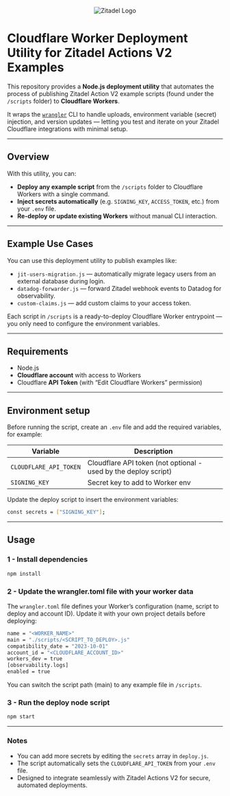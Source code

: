 <p align="center">
    <img src="https://raw.githubusercontent.com/zitadel/zitadel/refs/heads/main/docs/static/logos/zitadel-logo-dark%402x.png" alt="Zitadel Logo" max-height="200px" width="auto" />
</p>

# Cloudflare Worker Deployment Utility for **Zitadel Actions V2 Examples**

This repository provides a **Node.js deployment utility** that automates the process of publishing Zitadel Action V2 example scripts (found under the `/scripts` folder) to **Cloudflare Workers**.  

It wraps the [`wrangler`](https://developers.cloudflare.com/workers/wrangler/) CLI to handle uploads, environment variable (secret) injection, and version updates — letting you test and iterate on your Zitadel Cloudflare integrations with minimal setup.

---

## Overview

With this utility, you can:

- **Deploy any example script** from the `/scripts` folder to Cloudflare Workers with a single command.  
- **Inject secrets automatically** (e.g. `SIGNING_KEY`, `ACCESS_TOKEN`, etc.) from your `.env` file.  
- **Re-deploy or update existing Workers** without manual CLI interaction.  

---

## Example Use Cases

You can use this deployment utility to publish examples like:

- `jit-users-migration.js` — automatically migrate legacy users from an external database during login.  
- `datadog-forwarder.js` — forward Zitadel webhook events to Datadog for observability.  
- `custom-claims.js` — add custom claims to your access token.

Each script in `/scripts` is a ready-to-deploy Cloudflare Worker entrypoint — you only need to configure the environment variables.

---

## Requirements

- Node.js
- **Cloudflare account** with access to Workers
- Cloudflare **API Token** (with “Edit Cloudflare Workers” permission)

---

## Environment setup

Before running the script, create an `.env` file and add the required variables, for example:

| Variable | Description |
|-----------|--------------|
| `CLOUDFLARE_API_TOKEN` | Cloudflare API token (not optional - used by the deploy script) |
| `SIGNING_KEY` | Secret key to add to Worker env |


Update the deploy script to insert the environment variables:
```bash
const secrets = ["SIGNING_KEY"];
```

---

## Usage

### 1 - Install dependencies
```bash
npm install
```

### 2 - Update the wrangler.toml file with your worker data

The `wrangler.toml` file defines your Worker’s configuration (name, script to deploy and account ID). Update it with your own project details before deploying:

```bash
name = "<WORKER_NAME>"
main = "./scripts/<SCRIPT_TO_DEPLOY>.js"
compatibility_date = "2023-10-01"
account_id = "<CLOUDFLARE_ACCOUNT_ID>"
workers_dev = true
[observability.logs]
enabled = true
```
You can switch the script path (main) to any example file in `/scripts`.

### 3 - Run the deploy node script
```bash
npm start
```
---
### Notes
- You can add more secrets by editing the `secrets` array in `deploy.js`.
- The script automatically sets the `CLOUDFLARE_API_TOKEN` from your `.env` file.
- Designed to integrate seamlessly with Zitadel Actions V2 for secure, automated deployments.



